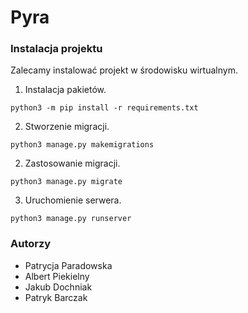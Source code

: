# Pyra

### Instalacja projektu

Zalecamy instalować projekt w środowisku wirtualnym.

1. Instalacja pakietów.
```shell script
python3 -m pip install -r requirements.txt
```

2. Stworzenie migracji.
```shell script
python3 manage.py makemigrations
```

2. Zastosowanie migracji.
```shell script
python3 manage.py migrate
```

3. Uruchomienie serwera.
```shell script
python3 manage.py runserver
```

### Autorzy

- Patrycja Paradowska
- Albert Piekielny
- Jakub Dochniak
- Patryk Barczak
